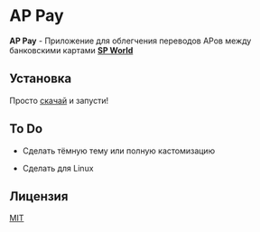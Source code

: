 # AP Pay

**AP Pay** - Приложение для облегчения переводов АРов между банковскими картами [**SP World**](https://spworlds.ru/)

## Установка

Просто [скачай](https://github.com/KOTOKOPOlb/AP-Pay/releases/tag/Releases) и запусти!

## To Do

- Сделать тёмную тему или полную кастомизацию

- Сделать для Linux

## Лицензия

[MIT](https://choosealicense.com/licenses/mit/)
